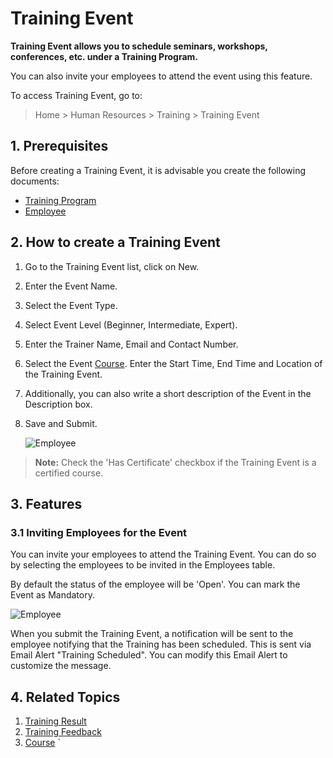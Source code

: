 # Training Event

**Training Event allows you to schedule seminars, workshops, conferences, etc. under a Training Program.**

You can also invite your employees to attend the event using this feature.

To access Training Event, go to:

> Home > Human Resources > Training > Training Event

## 1. Prerequisites

Before creating a Training Event, it is advisable you create the following documents:

* [Training Program](/docs/user/manual/en/human-resources/training-program)
* [Employee](/docs/user/manual/en/human-resources/employee)

## 2. How to create a Training Event

1. Go to the Training Event list, click on New.
1. Enter the Event Name.
1. Select the Event Type.
1. Select Event Level (Beginner, Intermediate, Expert).
1. Enter the Trainer Name, Email and Contact Number.
1. Select the Event [Course](/docs/user/manual/en/education/course). Enter the Start Time, End Time and Location of the Training Event.
1. Additionally, you can also write a short description of the Event in the Description box.
1. Save and Submit.

    <img class="screenshot" alt="Employee" src="{{docs_base_url}}/assets/img/human-resources/training-event.png">

> **Note:**  Check the 'Has Certificate' checkbox if the Training Event is a certified course.


## 3. Features

### 3.1 Inviting Employees for the Event

You can invite your employees to attend the Training Event. You can do so by selecting the employees to be invited in the Employees table.

By default the status of the employee will be 'Open'. You can mark the Event as Mandatory.

<img class="screenshot" alt="Employee" src="{{docs_base_url}}/assets/img/human-resources/training-event-employee.png">

When you submit the Training Event, a notification will be sent to the employee notifying that the Training has been scheduled. This is sent via Email Alert "Training Scheduled". You can modify this Email Alert to customize the message.


## 4. Related Topics

1. [Training Result](/docs/user/manual/en/human-resources/training-result)
1. [Training Feedback](/docs/user/manual/en/human-resources/training-feedback)
1. [Course](/docs/user/manual/en/education/course)
`
